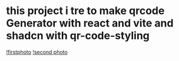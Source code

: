 # this project i tre to make qrcode Generator with  react and vite and shadcn with qr-code-styling



[!firstphoto](https://github.com/Khalidabdi1/qrcode-with-react/blob/main/src/assets/qrcode1.jpeg)
[!second photo](https://github.com/Khalidabdi1/qrcode-with-react/blob/main/src/assets/qrcode2.jpeg)